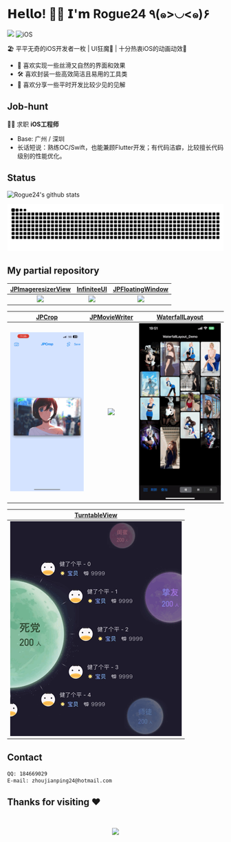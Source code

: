 # 𝗛𝗲𝗹𝗹𝗼! 😶‍🌫️ 𝗜'𝗺 Rogue24 ٩(๑>◡<๑)۶
[![](https://img.shields.io/badge/-@Rogue24-%23181717?style=flat-square&logo=github)](https://github.com/Rogue24)
![iOS](https://img.shields.io/badge/-iOS-%232c3e50?style=flat-square&logo=iOS)

🏖 平平无奇的iOS开发者一枚 | UI狂魔🤩 | 十分热衷iOS的动画动效🤯

- 🍭 喜欢实现一些丝滑又自然的界面和效果
- 🛠 喜欢封装一些高效简洁且易用的工具类
- 🧐 喜欢分享一些平时开发比较少见的见解

## Job-hunt

👨‍💻‍ 求职 **iOS工程师**

- Base: 广州 / 深圳
- 长话短说：熟练OC/Swift，也能兼顾Flutter开发；有代码洁癖，比较擅长代码级别的性能优化。

## Status

![Rogue24's github stats](https://readme-stats.clckblog.space/api?username=Rogue24&show_icons=true&theme=tokyonight)

<picture>
  <source media="(prefers-color-scheme: dark)" srcset="https://raw.githubusercontent.com/Rogue24/Rogue24/output/github-contribution-grid-snake-dark.svg">
  <source media="(prefers-color-scheme: light)" srcset="https://raw.githubusercontent.com/Rogue24/Rogue24/output/github-contribution-grid-snake.svg">
  <img alt="github contribution grid snake animation" src="https://raw.githubusercontent.com/Rogue24/Rogue24/output/github-contribution-grid-snake.svg">
</picture>

## My partial repository

|[JPImageresizerView](https://github.com/Rogue24/JPImageresizerView)|[InfiniteeUI](https://github.com/Rogue24/InfiniteeUI)|[JPFloatingWindow](https://github.com/Rogue24/JPFloatingWindow)|
|:---:|:---:|:---:|
|![](https://github.com/Rogue24/JPCover/raw/master/JPImageresizerView/cover.gif)|![](https://github.com/Rogue24/JPCover/raw/master/InfiniteeUI/sunorder.gif)|![](https://github.com/Rogue24/JPCover/raw/master/JPFloatingWindow/gif_example.gif)|

|[JPCrop](https://github.com/Rogue24/JPCrop)|[JPMovieWriter](https://github.com/Rogue24/JPMovieWriter_Demo)|[WaterfallLayout](https://github.com/Rogue24/WaterfallLayoutDemo)|
|:---:|:---:|:---:|
|![](https://github.com/Rogue24/JPCover/raw/master/JPCrop/example.gif)|![](https://github.com/Rogue24/JPCover/raw/master/JPMovieWriter_Demo/JPMovieWriter_1.gif)|![](https://github.com/Rogue24/JPCover/raw/master/WaterfallLayout/WaterfallLayout_1.gif)|

|[TurntableView](https://github.com/Rogue24/TurntableView-Demo)|
|:---:|
|![](https://github.com/Rogue24/JPCover/raw/master/TurntableView-Demo/TurntableView-Demo_1.gif)|

## Contact

	QQ: 184669029
	E-mail: zhoujianping24@hotmail.com

## Thanks for visiting :heart:

<br/>
<p align="center"> 
<img src="https://profile-counter.glitch.me/Rogue24/count.svg">  
</p>
